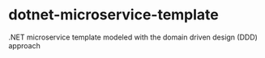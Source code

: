 # dotnet-microservice-template
.NET microservice template modeled with the domain driven design (DDD) approach

